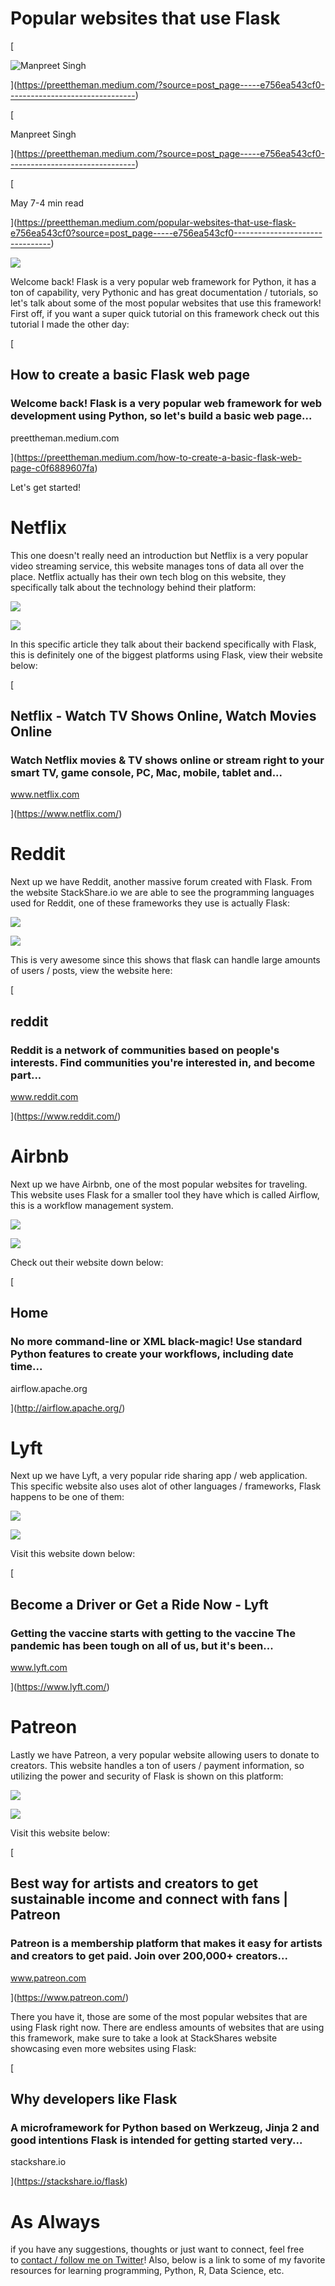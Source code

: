 Popular websites that use Flask
===============================

[

![Manpreet Singh](https://miro.medium.com/fit/c/25/25/1*0KMLNYVCO3Jv7KNUmiF2EA.png)

](https://preettheman.medium.com/?source=post_page-----e756ea543cf0--------------------------------)

[

Manpreet Singh

](https://preettheman.medium.com/?source=post_page-----e756ea543cf0--------------------------------)

[

May 7-4 min read

](https://preettheman.medium.com/popular-websites-that-use-flask-e756ea543cf0?source=post_page-----e756ea543cf0--------------------------------)

[](https://medium.com/m/signin?actionUrl=https%3A%2F%2Fmedium.com%2F_%2Fbookmark%2Fp%2Fe756ea543cf0&operation=register&redirect=https%3A%2F%2Fpreettheman.medium.com%2Fpopular-websites-that-use-flask-e756ea543cf0&source=post_actions_header--------------------------bookmark_preview-----------)

![](https://miro.medium.com/max/630/1*GWAXlSrEdxvlDk_1tzY6Hg.png)

Welcome back! Flask is a very popular web framework for Python, it has a ton of capability, very Pythonic and has great documentation / tutorials, so let's talk about some of the most popular websites that use this framework! First off, if you want a super quick tutorial on this framework check out this tutorial I made the other day:

[

How to create a basic Flask web page
------------------------------------

### Welcome back! Flask is a very popular web framework for web development using Python, so let's build a basic web page...

preettheman.medium.com

](https://preettheman.medium.com/how-to-create-a-basic-flask-web-page-c0f6889607fa)

Let's get started!

Netflix
=======

This one doesn't really need an introduction but Netflix is a very popular video streaming service, this website manages tons of data all over the place. Netflix actually has their own tech blog on this website, they specifically talk about the technology behind their platform:

![](https://miro.medium.com/max/27/1*5MSf7YGsew5dIZKfakwCHg.png?q=20)

![](https://miro.medium.com/max/630/1*5MSf7YGsew5dIZKfakwCHg.png)

In this specific article they talk about their backend specifically with Flask, this is definitely one of the biggest platforms using Flask, view their website below:

[

Netflix - Watch TV Shows Online, Watch Movies Online
----------------------------------------------------

### Watch Netflix movies & TV shows online or stream right to your smart TV, game console, PC, Mac, mobile, tablet and...

www.netflix.com

](https://www.netflix.com/)

Reddit
======

Next up we have Reddit, another massive forum created with Flask. From the website StackShare.io we are able to see the programming languages used for Reddit, one of these frameworks they use is actually Flask:

![](https://miro.medium.com/max/27/1*oJcimIXSli7v3ak1QCkToA.png?q=20)

![](https://miro.medium.com/max/630/1*oJcimIXSli7v3ak1QCkToA.png)

This is very awesome since this shows that flask can handle large amounts of users / posts, view the website here:

[

reddit
------

### Reddit is a network of communities based on people's interests. Find communities you're interested in, and become part...

www.reddit.com

](https://www.reddit.com/)

Airbnb
======

Next up we have Airbnb, one of the most popular websites for traveling. This website uses Flask for a smaller tool they have which is called Airflow, this is a workflow management system.

![](https://miro.medium.com/max/27/1*vUqfoN5MrNglEVvQcU88DA.png?q=20)

![](https://miro.medium.com/max/630/1*vUqfoN5MrNglEVvQcU88DA.png)

Check out their website down below:

[

Home
----

### No more command-line or XML black-magic! Use standard Python features to create your workflows, including date time...

airflow.apache.org

](http://airflow.apache.org/)

Lyft
====

Next up we have Lyft, a very popular ride sharing app / web application. This specific website also uses alot of other languages / frameworks, Flask happens to be one of them:

![](https://miro.medium.com/max/27/1*kA_ove0fqqayHLkJbH81jA.png?q=20)

![](https://miro.medium.com/max/630/1*kA_ove0fqqayHLkJbH81jA.png)

Visit this website down below:

[

Become a Driver or Get a Ride Now - Lyft
----------------------------------------

### Getting the vaccine starts with getting to the vaccine The pandemic has been tough on all of us, but it's been...

www.lyft.com

](https://www.lyft.com/)

Patreon
=======

Lastly we have Patreon, a very popular website allowing users to donate to creators. This website handles a ton of users / payment information, so utilizing the power and security of Flask is shown on this platform:

![](https://miro.medium.com/max/27/1*8hNTIcYnKVqPWinpKtyatg.png?q=20)

![](https://miro.medium.com/max/630/1*8hNTIcYnKVqPWinpKtyatg.png)

Visit this website below:

[

Best way for artists and creators to get sustainable income and connect with fans | Patreon
-------------------------------------------------------------------------------------------

### Patreon is a membership platform that makes it easy for artists and creators to get paid. Join over 200,000+ creators...

www.patreon.com

](https://www.patreon.com/)

There you have it, those are some of the most popular websites that are using Flask right now. There are endless amounts of websites that are using this framework, make sure to take a look at StackShares website showcasing even more websites using Flask:

[

Why developers like Flask
-------------------------

### A microframework for Python based on Werkzeug, Jinja 2 and good intentions Flask is intended for getting started very...

stackshare.io

](https://stackshare.io/flask)

As Always
=========

if you have any suggestions, thoughts or just want to connect, feel free to [contact / follow me on Twitter](https://twitter.com/preettheman)! Also, below is a link to some of my favorite resources for learning programming, Python, R, Data Science, etc.

[](https://sites.google.com/view/betterprogrammer/home)